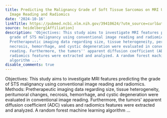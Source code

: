 ```yaml
---
title: Predicting the Malignancy Grade of Soft Tissue Sarcomas on MRI Using Conventional
  Image Reading and Radiomics
date: '2024-10-16'
linkTitle: https://pubmed.ncbi.nlm.nih.gov/39410624/?utm_source=curl&utm_medium=rss&utm_campaign=pubmed-2&utm_content=1FakS-2QOkCT8HsMOQP1bCRQ4YzyumYOmxmF0moLsQ3dFB1E9V&fc=20220326224207&ff=20241016183241&v=2.18.0.post9+e462414
source: heidelberg[Affiliation]
description: 'Objectives: This study aims to investigate MRI features predicting the
  grade of STS malignancy using conventional image reading and radiomics. Methods:
  Pretherapeutic imaging data regarding size, tissue heterogeneity, peritumoral changes,
  necrosis, hemorrhage, and cystic degeneration were evaluated in conventional image
  reading. Furthermore, the tumors'' apparent diffusion coefficient (ADC) values and
  radiomics features were extracted and analyzed. A random forest machine learning
  algorithm ...'
disable_comments: true
---
```

Objectives: This study aims to investigate MRI features predicting the grade of STS malignancy using conventional image reading and radiomics. Methods: Pretherapeutic imaging data regarding size, tissue heterogeneity, peritumoral changes, necrosis, hemorrhage, and cystic degeneration were evaluated in conventional image reading. Furthermore, the tumors' apparent diffusion coefficient (ADC) values and radiomics features were extracted and analyzed. A random forest machine learning algorithm ...